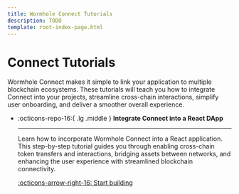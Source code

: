 ```yaml
---
title: Wormhole Connect Tutorials
description: TODO
template: root-index-page.html
---
```


# Connect Tutorials

Wormhole Connect makes it simple to link your application to multiple blockchain ecosystems. These tutorials will teach you how to integrate Connect into your projects, streamline cross-chain interactions, simplify user onboarding, and deliver a smoother overall experience.

<div class="grid cards" markdown>

-   :octicons-repo-16:{ .lg .middle } **Integrate Connect into a React DApp**

    ---

    Learn how to incorporate Wormhole Connect into a React application. This step-by-step tutorial guides you through enabling cross-chain token transfers and interactions, bridging assets between networks, and enhancing the user experience with streamlined blockchain connectivity.

    [:octicons-arrow-right-16: Start building](/docs/tutorials/by-product/connect/react-dapp/)

</div>